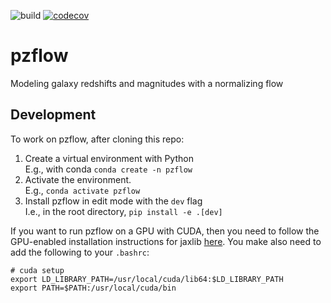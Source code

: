 ![build](https://github.com/jfcrenshaw/pzflow/workflows/build/badge.svg)
[![codecov](https://codecov.io/gh/jfcrenshaw/pzflow/branch/main/graph/badge.svg?token=qR5cey0swQ)](https://codecov.io/gh/jfcrenshaw/pzflow)

# pzflow
Modeling galaxy redshifts and magnitudes with a normalizing flow

## Development

To work on pzflow, after cloning this repo:
1. Create a virtual environment with Python  
E.g., with conda `conda create -n pzflow`
2. Activate the environment.  
E.g., `conda activate pzflow`  
3. Install pzflow in edit mode with the `dev` flag  
I.e., in the root directory, `pip install -e .[dev]`

If you want to run pzflow on a GPU with CUDA, then you need to follow the GPU-enabled installation instructions for jaxlib [here](https://github.com/google/jax).
You make also need to add the following to your `.bashrc`:
```
# cuda setup
export LD_LIBRARY_PATH=/usr/local/cuda/lib64:$LD_LIBRARY_PATH
export PATH=$PATH:/usr/local/cuda/bin
```
